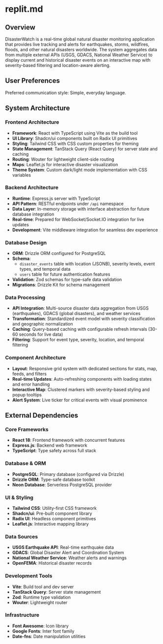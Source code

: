 # replit.md

## Overview

DisasterWatch is a real-time global natural disaster monitoring application that provides live tracking and alerts for earthquakes, storms, wildfires, floods, and other natural disasters worldwide. The system aggregates data from multiple external APIs (USGS, GDACS, National Weather Service) to display current and historical disaster events on an interactive map with severity-based filtering and location-aware alerting.

## User Preferences

Preferred communication style: Simple, everyday language.

## System Architecture

### Frontend Architecture
- **Framework**: React with TypeScript using Vite as the build tool
- **UI Library**: Shadcn/ui components built on Radix UI primitives
- **Styling**: Tailwind CSS with CSS custom properties for theming
- **State Management**: TanStack Query (React Query) for server state and caching
- **Routing**: Wouter for lightweight client-side routing
- **Maps**: Leaflet.js for interactive disaster visualization
- **Theme System**: Custom dark/light mode implementation with CSS variables

### Backend Architecture
- **Runtime**: Express.js server with TypeScript
- **API Pattern**: RESTful endpoints under `/api` namespace
- **Data Layer**: In-memory storage with interface abstraction for future database integration
- **Real-time**: Prepared for WebSocket/Socket.IO integration for live updates
- **Development**: Vite middleware integration for seamless dev experience

### Database Design
- **ORM**: Drizzle ORM configured for PostgreSQL
- **Schema**: 
  - `disaster_events` table with location (JSONB), severity levels, event types, and temporal data
  - `users` table for future authentication features
- **Validation**: Zod schemas for type-safe data validation
- **Migrations**: Drizzle Kit for schema management

### Data Processing
- **API Integration**: Multi-source disaster data aggregation from USGS (earthquakes), GDACS (global disasters), and weather services
- **Transformation**: Standardized event model with severity classification and geographic normalization
- **Caching**: Query-based caching with configurable refresh intervals (30-60 seconds for live data)
- **Filtering**: Support for event type, severity, location, and temporal filtering

### Component Architecture
- **Layout**: Responsive grid system with dedicated sections for stats, map, feeds, and filters
- **Real-time Updates**: Auto-refreshing components with loading states and error handling
- **Interactive Map**: Clustered markers with severity-based styling and popup tooltips
- **Alert System**: Live ticker for critical events with visual prominence

## External Dependencies

### Core Frameworks
- **React 18**: Frontend framework with concurrent features
- **Express.js**: Backend web framework
- **TypeScript**: Type safety across full stack

### Database & ORM
- **PostgreSQL**: Primary database (configured via Drizzle)
- **Drizzle ORM**: Type-safe database toolkit
- **Neon Database**: Serverless PostgreSQL provider

### UI & Styling
- **Tailwind CSS**: Utility-first CSS framework
- **Shadcn/ui**: Pre-built component library
- **Radix UI**: Headless component primitives
- **Leaflet.js**: Interactive mapping library

### Data Sources
- **USGS Earthquake API**: Real-time earthquake data
- **GDACS**: Global Disaster Alert and Coordination System
- **National Weather Service**: Weather alerts and warnings
- **OpenFEMA**: Historical disaster records

### Development Tools
- **Vite**: Build tool and dev server
- **TanStack Query**: Server state management
- **Zod**: Runtime type validation
- **Wouter**: Lightweight router

### Infrastructure
- **Font Awesome**: Icon library
- **Google Fonts**: Inter font family
- **Date-fns**: Date manipulation utilities